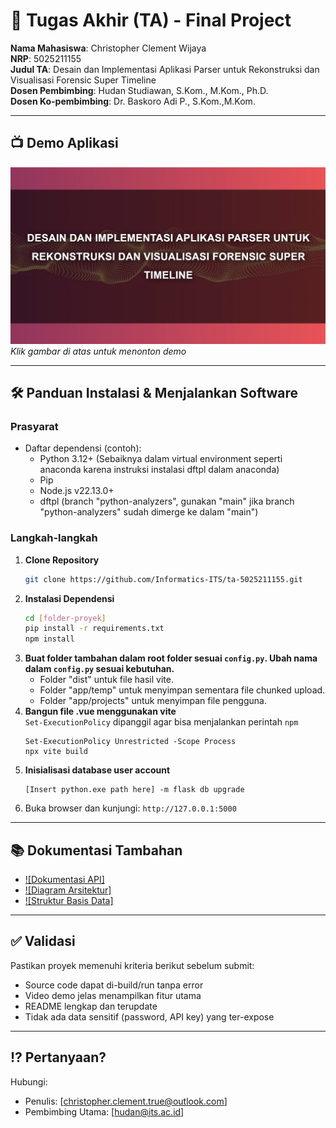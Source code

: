 # 🏁 Tugas Akhir (TA) - Final Project

**Nama Mahasiswa**: Christopher Clement Wijaya  
**NRP**: 5025211155  
**Judul TA**: Desain dan Implementasi Aplikasi Parser untuk Rekonstruksi dan Visualisasi Forensic Super Timeline  
**Dosen Pembimbing**: Hudan Studiawan, S.Kom., M.Kom., Ph.D.  
**Dosen Ko-pembimbing**: Dr. Baskoro Adi P., S.Kom.,M.Kom.

---

## 📺 Demo Aplikasi  
[![Demo Aplikasi](docs/thumbnail.png)](https://youtu.be/nQEIsi2pZXM)  
*Klik gambar di atas untuk menonton demo*

---

## 🛠 Panduan Instalasi & Menjalankan Software  

### Prasyarat  
- Daftar dependensi (contoh):
  - Python 3.12+ (Sebaiknya dalam virtual environment seperti anaconda karena instruksi instalasi dftpl dalam anaconda)
  - Pip
  - Node.js v22.13.0+   
  - dftpl (branch "python-analyzers", gunakan "main" jika branch "python-analyzers" sudah dimerge ke dalam "main")

### Langkah-langkah  
1. **Clone Repository**  
   ```bash
   git clone https://github.com/Informatics-ITS/ta-5025211155.git
   ```
2. **Instalasi Dependensi**
   ```bash
   cd [folder-proyek]
   pip install -r requirements.txt
   npm install
   ```
3. **Buat folder tambahan dalam root folder sesuai `config.py`. Ubah nama dalam `config.py` sesuai kebutuhan.**
   - Folder "dist" untuk file hasil vite.
   - Folder "app/temp" untuk menyimpan sementara file chunked upload.
   - Folder "app/projects" untuk menyimpan file pengguna.
4. **Bangun file .vue menggunakan vite**  
   `Set-ExecutionPolicy` dipanggil agar bisa menjalankan perintah `npm`
   ```
   Set-ExecutionPolicy Unrestricted -Scope Process 
   npx vite build
   ```
5. **Inisialisasi database user account**
   ```
   [Insert python.exe path here] -m flask db upgrade
   ```
5. Buka browser dan kunjungi: `http://127.0.0.1:5000`

---

## 📚 Dokumentasi Tambahan

- [![Dokumentasi API]](docs/API.pdf)
- [![Diagram Arsitektur]](docs/architecture.png)
- [![Struktur Basis Data]](docs/database_schema.sql)

---

## ✅ Validasi

Pastikan proyek memenuhi kriteria berikut sebelum submit:
- Source code dapat di-build/run tanpa error
- Video demo jelas menampilkan fitur utama
- README lengkap dan terupdate
- Tidak ada data sensitif (password, API key) yang ter-expose

---

## ⁉️ Pertanyaan?

Hubungi:
- Penulis: [christopher.clement.true@outlook.com]
- Pembimbing Utama: [hudan@its.ac.id]
